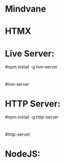# Mindvane
#
# HTMX
#
# Live Server:
#npm install -g live-server
#
#live-server
#
# HTTP Server:
#npm install -g http-server
#
#http-server
#
# NodeJS:
